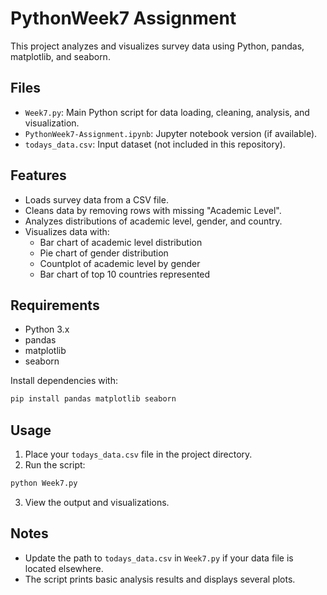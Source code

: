# PythonWeek7 Assignment

This project analyzes and visualizes survey data using Python, pandas, matplotlib, and seaborn.

## Files

- `Week7.py`: Main Python script for data loading, cleaning, analysis, and visualization.
- `PythonWeek7-Assignment.ipynb`: Jupyter notebook version (if available).
- `todays_data.csv`: Input dataset (not included in this repository).

## Features

- Loads survey data from a CSV file.
- Cleans data by removing rows with missing "Academic Level".
- Analyzes distributions of academic level, gender, and country.
- Visualizes data with:
  - Bar chart of academic level distribution
  - Pie chart of gender distribution
  - Countplot of academic level by gender
  - Bar chart of top 10 countries represented

## Requirements

- Python 3.x
- pandas
- matplotlib
- seaborn

Install dependencies with:

```sh
pip install pandas matplotlib seaborn
```

## Usage

1. Place your `todays_data.csv` file in the project directory.
2. Run the script:

```sh
python Week7.py
```

3. View the output and visualizations.

## Notes

- Update the path to `todays_data.csv` in `Week7.py` if your data file is located elsewhere.
- The script prints basic analysis results and displays several plots.
